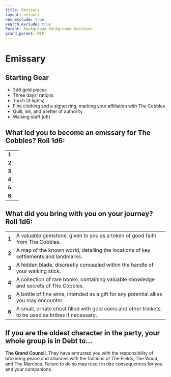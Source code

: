 ```yaml
---
title: Emissary
layout: default
nav_exclude: true
search_exclude: true
Parent: Background Background Archives
grand_parent: WIP
---
```



# Emissary

## Starting Gear

- 3d6 gold pieces
- Three days' rations
- Torch (3 lights)
- Fine clothing and a signet ring, marking your affiliation with The Cobbles
- Quill, ink, and a letter of authority
- Walking staff (d6)

## What led you to become an emissary for The Cobbles? Roll 1d6:

|       |     |
| ----- | --- |
| **1** |     |
| **2** |     |
| **3** |     |
| **4** |     |
| **5** |     |
| **6** |     |

## What did you bring with you on your journey? Roll 1d6:

|       |                                                              |
| ----- | ------------------------------------------------------------ |
| **1** | A valuable gemstone, given to you as a token of good faith from The Cobbles. |
| **2** | A map of the known world, detailing the locations of key settlements and landmarks. |
| **3** | A hidden blade, discreetly concealed within the handle of your walking stick. |
| **4** | A collection of rare books, containing valuable knowledge and secrets of The Cobbles. |
| **5** | A bottle of fine wine, intended as a gift for any potential allies you may encounter. |
| **6** | A small, ornate chest filled with gold coins and other trinkets, to be used as bribes if necessary. |

## If you are the oldest character in the party, your whole group is in Debt to...

**The Grand Council**. They have entrusted you with the responsibility of brokering peace and alliances with the factions of The Fields, The Wood, and The Marches. Failure to do so may result in dire consequences for you and your companions.